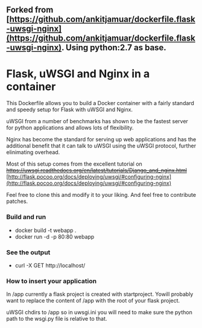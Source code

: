 ## Forked from [https://github.com/ankitjamuar/dockerfile.flask-uwsgi-nginx](https://github.com/ankitjamuar/dockerfile.flask-uwsgi-nginx). Using python:2.7 as base.

# Flask, uWSGI and Nginx in a container

This Dockerfile allows you to build a Docker container with a fairly standard
and speedy setup for Flask with uWSGI and Nginx.

uWSGI from a number of benchmarks has shown to be the fastest server 
for python applications and allows lots of flexibility.

Nginx has become the standard for serving up web applications and has the 
additional benefit that it can talk to uWSGI using the uWSGI protocol, further
elinimating overhead. 

Most of this setup comes from the excellent tutorial on 
<del>https://uwsgi.readthedocs.org/en/latest/tutorials/Django_and_nginx.html</del>
[http://flask.pocoo.org/docs/deploying/uwsgi/#configuring-nginx](http://flask.pocoo.org/docs/deploying/uwsgi/#configuring-nginx)

Feel free to clone this and modify it to your liking. And feel free to 
contribute patches.

### Build and run
* docker build -t webapp .
* docker run -d -p 80:80 webapp

### See the output
* curl -X GET http://localhost/

### How to insert your application

In /app currently a flask project is created with startproject. Yowill
probably want to replace the content of /app with the root of your flask 
project.

uWSGI chdirs to /app so in uwsgi.ini you will need to make sure the python path
to the wsgi.py file is relative to that.

